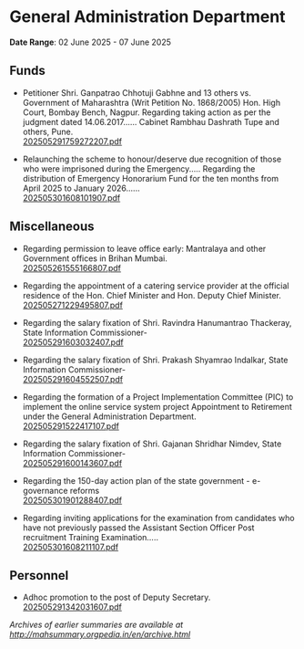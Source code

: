 # General Administration Department

**Date Range**: 02 June 2025 - 07 June 2025


## Funds
- Petitioner Shri. Ganpatrao Chhotuji Gabhne and 13 others vs. Government of Maharashtra (Writ Petition No. 1868/2005) Hon. High Court, Bombay Bench, Nagpur. Regarding taking action as per the judgment dated 14.06.2017...... Cabinet Rambhau Dashrath Tupe and others, Pune.\
  [202505291759272207.pdf](https://gr.maharashtra.gov.in/Site/Upload/Government%20Resolutions/English/202505291759272207.pdf)

- Relaunching the scheme to honour/deserve due recognition of those who were imprisoned during the Emergency..... Regarding the distribution of Emergency Honorarium Fund for the ten months from April 2025 to January 2026......\
  [202505301608101907.pdf](https://gr.maharashtra.gov.in/Site/Upload/Government%20Resolutions/English/202505301608101907.pdf)

## Miscellaneous
- Regarding permission to leave office early: Mantralaya and other Government offices in Brihan Mumbai.\
  [202505261555166807.pdf](https://gr.maharashtra.gov.in/Site/Upload/Government%20Resolutions/English/202505261555166807.pdf)

- Regarding the appointment of a catering service provider at the official residence of the Hon. Chief Minister and Hon. Deputy Chief Minister.\
  [202505271229495807.pdf](https://gr.maharashtra.gov.in/Site/Upload/Government%20Resolutions/English/202505271229495807.pdf)

- Regarding the salary fixation of Shri. Ravindra Hanumantrao Thackeray, State Information Commissioner-\
  [202505291603032407.pdf](https://gr.maharashtra.gov.in/Site/Upload/Government%20Resolutions/English/202505291603032407.pdf)

- Regarding the salary fixation of Shri. Prakash Shyamrao Indalkar, State Information Commissioner-\
  [202505291604552507.pdf](https://gr.maharashtra.gov.in/Site/Upload/Government%20Resolutions/English/202505291604552507.pdf)

- Regarding the formation of a Project Implementation Committee (PIC) to implement the online service system project Appointment to Retirement under the General Administration Department.\
  [202505291522417107.pdf](https://gr.maharashtra.gov.in/Site/Upload/Government%20Resolutions/English/202505291522417107.pdf)

- Regarding the salary fixation of Shri. Gajanan Shridhar Nimdev, State Information Commissioner-\
  [202505291600143607.pdf](https://gr.maharashtra.gov.in/Site/Upload/Government%20Resolutions/English/202505291600143607.pdf)

- Regarding the 150-day action plan of the state government - e-governance reforms\
  [202505301901288407.pdf](https://gr.maharashtra.gov.in/Site/Upload/Government%20Resolutions/English/202505301901288407.pdf)

- Regarding inviting applications for the examination from candidates who have not previously passed the Assistant Section Officer Post recruitment Training Examination.....\
  [202505301608211107.pdf](https://gr.maharashtra.gov.in/Site/Upload/Government%20Resolutions/English/202505301608211107.pdf)

## Personnel
- Adhoc promotion to the post of Deputy Secretary.\
  [202505291342031607.pdf](https://gr.maharashtra.gov.in/Site/Upload/Government%20Resolutions/English/202505291342031607.pdf)


*Archives of earlier summaries are available at http://mahsummary.orgpedia.in/en/archive.html*